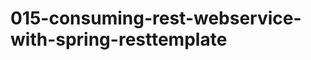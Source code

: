 015-consuming-rest-webservice-with-spring-resttemplate
======================================================
